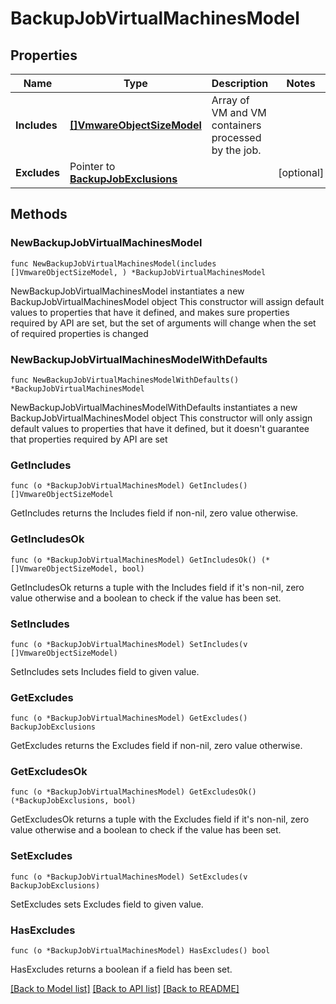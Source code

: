 # BackupJobVirtualMachinesModel

## Properties

Name | Type | Description | Notes
------------ | ------------- | ------------- | -------------
**Includes** | [**[]VmwareObjectSizeModel**](VmwareObjectSizeModel.md) | Array of VM and VM containers processed by the job. | 
**Excludes** | Pointer to [**BackupJobExclusions**](BackupJobExclusions.md) |  | [optional] 

## Methods

### NewBackupJobVirtualMachinesModel

`func NewBackupJobVirtualMachinesModel(includes []VmwareObjectSizeModel, ) *BackupJobVirtualMachinesModel`

NewBackupJobVirtualMachinesModel instantiates a new BackupJobVirtualMachinesModel object
This constructor will assign default values to properties that have it defined,
and makes sure properties required by API are set, but the set of arguments
will change when the set of required properties is changed

### NewBackupJobVirtualMachinesModelWithDefaults

`func NewBackupJobVirtualMachinesModelWithDefaults() *BackupJobVirtualMachinesModel`

NewBackupJobVirtualMachinesModelWithDefaults instantiates a new BackupJobVirtualMachinesModel object
This constructor will only assign default values to properties that have it defined,
but it doesn't guarantee that properties required by API are set

### GetIncludes

`func (o *BackupJobVirtualMachinesModel) GetIncludes() []VmwareObjectSizeModel`

GetIncludes returns the Includes field if non-nil, zero value otherwise.

### GetIncludesOk

`func (o *BackupJobVirtualMachinesModel) GetIncludesOk() (*[]VmwareObjectSizeModel, bool)`

GetIncludesOk returns a tuple with the Includes field if it's non-nil, zero value otherwise
and a boolean to check if the value has been set.

### SetIncludes

`func (o *BackupJobVirtualMachinesModel) SetIncludes(v []VmwareObjectSizeModel)`

SetIncludes sets Includes field to given value.


### GetExcludes

`func (o *BackupJobVirtualMachinesModel) GetExcludes() BackupJobExclusions`

GetExcludes returns the Excludes field if non-nil, zero value otherwise.

### GetExcludesOk

`func (o *BackupJobVirtualMachinesModel) GetExcludesOk() (*BackupJobExclusions, bool)`

GetExcludesOk returns a tuple with the Excludes field if it's non-nil, zero value otherwise
and a boolean to check if the value has been set.

### SetExcludes

`func (o *BackupJobVirtualMachinesModel) SetExcludes(v BackupJobExclusions)`

SetExcludes sets Excludes field to given value.

### HasExcludes

`func (o *BackupJobVirtualMachinesModel) HasExcludes() bool`

HasExcludes returns a boolean if a field has been set.


[[Back to Model list]](../README.md#documentation-for-models) [[Back to API list]](../README.md#documentation-for-api-endpoints) [[Back to README]](../README.md)


